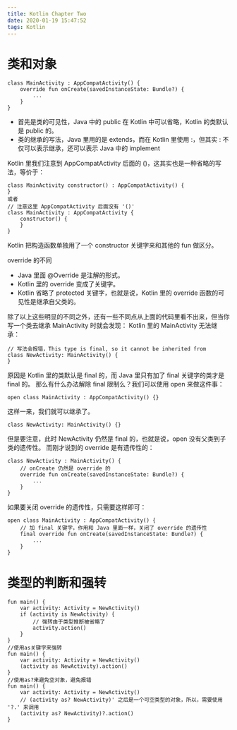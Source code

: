 ```yaml
---
title: Kotlin Chapter Two
date: 2020-01-19 15:47:52
tags: Kotlin
---
```

# 类和对象
```
class MainActivity : AppCompatActivity() {
    override fun onCreate(savedInstanceState: Bundle?) {
        ...
    }
}
```
* 首先是类的可见性，Java 中的 public 在 Kotlin 中可以省略，Kotlin 的类默认是 public 的。
* 类的继承的写法，Java 里用的是 extends，而在 Kotlin 里使用 :，但其实 : 不仅可以表示继承，还可以表示 Java 中的 implement
<!--more-->
Kotlin 里我们注意到 AppCompatActivity 后面的 ()，这其实也是一种省略的写法，等价于：
```
class MainActivity constructor() : AppCompatActivity() {
}
或者
// 注意这里 AppCompatActivity 后面没有 '()'
class MainActivity : AppCompatActivity {
    constructor() {
    }
}
```
Kotlin 把构造函数单独用了一个 constructor 关键字来和其他的 fun 做区分。

override 的不同
* Java 里面 @Override 是注解的形式。
* Kotlin 里的 override 变成了关键字。
* Kotlin 省略了 protected 关键字，也就是说，Kotlin 里的 override 函数的可见性是继承自父类的。

除了以上这些明显的不同之外，还有一些不同点从上面的代码里看不出来，但当你写一个类去继承 MainActivity 时就会发现：
Kotlin 里的 MainActivity 无法继承：
```
// 写法会报错，This type is final, so it cannot be inherited from
class NewActivity: MainActivity() {
}
```
原因是 Kotlin 里的类默认是 final 的，而 Java 里只有加了 final 关键字的类才是 final 的。
那么有什么办法解除 final 限制么？我们可以使用 open 来做这件事：
```
open class MainActivity : AppCompatActivity() {}
```
这样一来，我们就可以继承了。
```
class NewActivity: MainActivity() {}
```
但是要注意，此时 NewActivity 仍然是 final 的，也就是说，open 没有父类到子类的遗传性。
而刚才说到的 override 是有遗传性的：
```
class NewActivity : MainActivity() {
    // onCreate 仍然是 override 的
    override fun onCreate(savedInstanceState: Bundle?) {
        ...
    }
}
```
如果要关闭 override 的遗传性，只需要这样即可：
```
open class MainActivity : AppCompatActivity() {
    // 加 final 关键字，作用和 Java 里面一样，关闭了 override 的遗传性
    final override fun onCreate(savedInstanceState: Bundle?) {
        ...
    }
}
```

# 类型的判断和强转
```
fun main() {
    var activity: Activity = NewActivity()
    if (activity is NewActivity) {
        // 强转由于类型推断被省略了
        activity.action()
    }
}
//使用as关键字来强转
fun main() {
    var activity: Activity = NewActivity()
    (activity as NewActivity).action()
}
//使用as?来避免空对象，避免报错
fun main() {
    var activity: Activity = NewActivity()
    // (activity as? NewActivity)' 之后是一个可空类型的对象，所以，需要使用 '?.' 来调用
    (activity as? NewActivity)?.action()
}
```
